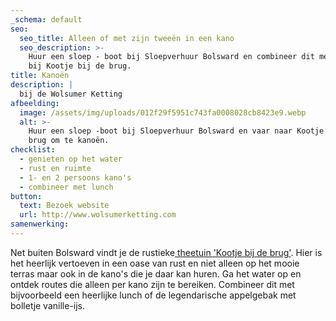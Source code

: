 ```yaml
---
_schema: default
seo:
  seo_title: Alleen of met zijn tweeën in een kano
  seo_description: >-
    Huur een sloep - boot bij Sloepverhuur Bolsward en combineer dit met kanoën
    bij Kootje bij de brug.
title: Kanoën
description: |
  bij de Wolsumer Ketting
afbeelding:
  image: /assets/img/uploads/012f29f5951c743fa0008028cb8423e9.webp
  alt: >-
    Huur een sloep -boot bij Sloepverhuur Bolsward en vaar naar Kootje bij de
    brug om te kanoën.
checklist:
  - genieten op het water
  - rust en ruimte
  - 1- en 2 persoons kano's
  - combineer met lunch
button:
  text: Bezoek website
  url: http://www.wolsumerketting.com
samenwerking:
---
```


Net buiten Bolsward vindt je de rustieke<a target="_blank" rel="noopener" href="http://www.wolsumerketting.com"> theetuin 'Kootje bij de brug'</a>. Hier is het heerlijk vertoeven in een oase van rust en niet alleen op het mooie terras maar ook in de kano's die je daar kan huren. Ga het water op en ontdek routes die alleen per kano zijn te bereiken. Combineer dit met bijvoorbeeld een heerlijke lunch of de legendarische appelgebak met bolletje vanille-ijs.

&nbsp;
